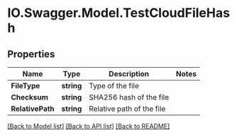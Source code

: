 # IO.Swagger.Model.TestCloudFileHash
## Properties

Name | Type | Description | Notes
------------ | ------------- | ------------- | -------------
**FileType** | **string** | Type of the file | 
**Checksum** | **string** | SHA256 hash of the file | 
**RelativePath** | **string** | Relative path of the file | 

[[Back to Model list]](../README.md#documentation-for-models) [[Back to API list]](../README.md#documentation-for-api-endpoints) [[Back to README]](../README.md)

